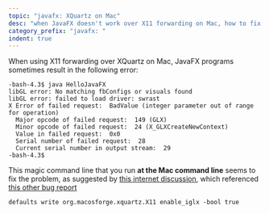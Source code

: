 ```yaml
---
topic: "javafx: XQuartz on Mac"
desc: "when JavaFX doesn't work over X11 forwarding on Mac, how to fix it"
category_prefix: "javafx: "
indent: true
---
```


When using X11 forwarding over XQuartz on Mac, JavaFX programs sometimes result in the
following error:

```
-bash-4.3$ java HelloJavaFX 
libGL error: No matching fbConfigs or visuals found
libGL error: failed to load driver: swrast
X Error of failed request:  BadValue (integer parameter out of range for operation)
  Major opcode of failed request:  149 (GLX)
  Minor opcode of failed request:  24 (X_GLXCreateNewContext)
  Value in failed request:  0x0
  Serial number of failed request:  28
  Current serial number in output stream:  29
-bash-4.3$
```

This magic command line that you run <b>at the Mac command line</b> seems to fix the problem,
as suggested 
by [this internet discussion](https://github.com/ControlSystemStudio/cs-studio/issues/1828), which
referenced [this other bug report](https://bugs.freedesktop.org/show_bug.cgi?id=96260)

```
defaults write org.macosforge.xquartz.X11 enable_iglx -bool true
```

